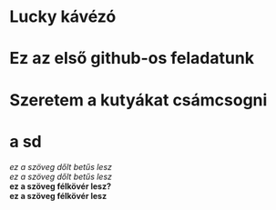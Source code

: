 # Lucky kávézó
# Ez az első github-os feladatunk
# Szeretem a kutyákat csámcsogni


# a   sd
_ez a  szöveg dőlt betűs  lesz_  
*ez a  szöveg dőlt betűs lesz*  
__ez a  szöveg félkövér lesz?__  
**ez a  szöveg félkövér lesz**  